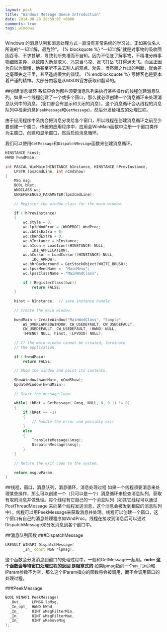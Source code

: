 ```yaml
---
layout: post
title: "Windows Message Queue Introduction"
date: 2014-08-28 20:59:07 +0800
comments: true
tags: windows 
---
```

Windows 的消息队列和消息处理方式一直没有非常系统的学习过。正如某位名人所说的“一知半解，最危险”。
{% blockquote %} 
  “一知半解”就是对事物的吸收囫囵吞枣、不求甚解，导致判断失准而不自知。因为不彻底了解事物，不精准分辨事物细微差异，以致陷入断章取义、冯京当马凉、张飞打岳飞打得满天飞。而且正因为自以为很懂，他甚至听不进去别人的观点、劝告，当然赖之作出的判断，就会差之毫厘失之千里，甚至造成很大的错误。
{% endblockquote %} 
写博客也是要本着严谨的精神。大部分内容是从MSDN官方获取和翻译的。

##创建消息循环
系统只会为那些须要消息队列来执行某些操作的线程创建消息队列。如果一个线程创建了一个或多个窗口，那么就必须创建一个消息循环来处理消息队列中的消息。（窗口都会有显示和关闭的消息），这个消息循环会从线程的消息队列中检索消息(`PeekMessage`和`GetMessage`)，然后分发给相应的处理过程。

由于应用程序中系统会把消息分发给各个窗口，所以线程在创建消息循环之前至少要创建一个窗口。传统的应用程序中，应用会WinMain函数中注册一个窗口类作为主窗口，创建和显示窗口，然后启动消息循环。

我们可以使用`GetMessage`和`DispatchMessage`函数来创建消息循环。
``` c 
HINSTANCE hinst; 
HWND hwndMain; 
 
int PASCAL WinMain(HINSTANCE hInstance, HINSTANCE hPrevInstance, 
    LPSTR lpszCmdLine, int nCmdShow) 
{ 
    MSG msg;
    BOOL bRet; 
    WNDCLASS wc; 
    UNREFERENCED_PARAMETER(lpszCmdLine); 
 
    // Register the window class for the main window. 
 
    if (!hPrevInstance) 
    { 
        wc.style = 0; 
        wc.lpfnWndProc = (WNDPROC) WndProc; 
        wc.cbClsExtra = 0; 
        wc.cbWndExtra = 0; 
        wc.hInstance = hInstance; 
        wc.hIcon = LoadIcon((HINSTANCE) NULL, 
            IDI_APPLICATION); 
        wc.hCursor = LoadCursor((HINSTANCE) NULL, 
            IDC_ARROW); 
        wc.hbrBackground = GetStockObject(WHITE_BRUSH); 
        wc.lpszMenuName =  "MainMenu"; 
        wc.lpszClassName = "MainWndClass"; 
 
        if (!RegisterClass(&wc)) 
            return FALSE; 
    } 
 
    hinst = hInstance;  // save instance handle 
 
    // Create the main window. 
 
    hwndMain = CreateWindow("MainWndClass", "Sample", 
        WS_OVERLAPPEDWINDOW, CW_USEDEFAULT, CW_USEDEFAULT, 
        CW_USEDEFAULT, CW_USEDEFAULT, (HWND) NULL, 
        (HMENU) NULL, hinst, (LPVOID) NULL); 
 
    // If the main window cannot be created, terminate 
    // the application. 
 
    if (!hwndMain) 
        return FALSE; 
 
    // Show the window and paint its contents. 
 
    ShowWindow(hwndMain, nCmdShow); 
    UpdateWindow(hwndMain); 
 
    // Start the message loop. 
 
    while( (bRet = GetMessage( &msg, NULL, 0, 0 )) != 0)
    { 
        if (bRet == -1)
        {
            // handle the error and possibly exit
        }
        else
        {
            TranslateMessage(&msg); 
            DispatchMessage(&msg); 
        }
    } 
 
    // Return the exit code to the system. 
 
    return msg.wParam; 
} 

```
##线程，窗口，消息队列，消息循环，消息处理过程
如果一个线程须要消息来处理某些操作，那么可以创建一个（只可以是一个）消息循环来检查消息队列，获取有取的消息并做处理。每个线程有它自己的一个消息队列（如其它线程可以通过PostThreadMessage 来向某个线程发送消息，这个消息会被发到相应的消息队列中），线程可以用PeekMessage来获取消息并处理。线程可以创建一个窗口，这个窗口有自己的消息处理程序如WndProc。线程在接收到消息后可以通过DispatchMessage来分发消息到各个窗口中。

##消息队列函数
###DispatchMessage
``` cpp C++
LRESULT WINAPI DispatchMessage(
		_In_ const MSG *lpmsg);
```
这个函数会分发消息到窗口的处理过程中，一般和GetMessage一起用。**note: 这个函数会等待窗口处理过程的返回 是阻塞式的**
如果lpmsg指向一个`WM_TIMER`和lParam参数不为空，那么这个lParam指向的函数将会被调用，而不会调用窗口的处理过程。

###PeekMessage
``` c
BOOL WINAPI PeekMessage(
  _Out_     LPMSG lpMsg,
  _In_opt_  HWND hWnd,
  _In_      UINT wMsgFilterMin,
  _In_      UINT wMsgFilterMax,
  _In_      UINT wRemoveMsg
);

```


